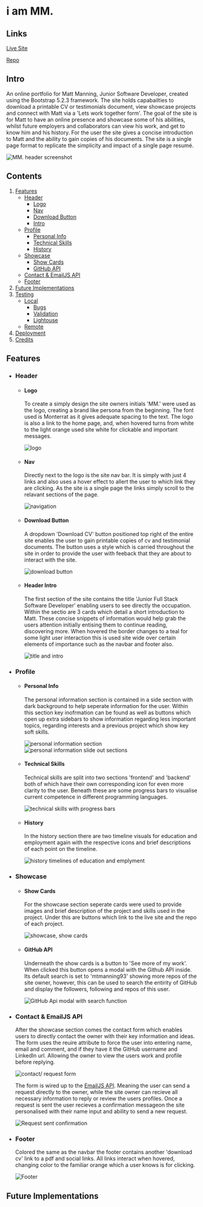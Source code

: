 # i am MM.

## Links

[Live Site](https://mtmanning93.github.io/iam-mtmanning/)

[Repo](https://github.com/mtmanning93/iam-mtmanning)

## Intro

An online portfolio for Matt Manning, Junior Software Developer, created using the Bootstrap 5.2.3 framework. The site holds capabailties to download a printable CV or testimonials document, view showcase projects and connect with Matt via a 'Lets work together form'. The goal of the site is for Matt to have an online presence and showcase some of his abilities, whilst future employers and collaborators can view his work, and get to know him and his history. For the user the site gives a concise introduction to Matt and the ability to gain copies of his documents. The site is a single page format to replicate the simplicity and impact of a single page resumé.

![MM. header screenshot](/assets/images/screenshots/header-screenshot.png)

## Contents

1. [Features](#features)
    - [Header](#header)
      - [Logo](#logo)
      - [Nav](#nav)
      - [Download Button](#download-button)
      - [Intro](#header-intro)
    - [Profile](#profile)
      - [Personal Info](#personal-info)
      - [Technical Skills](#technical-skills)
      - [History](#history)
    - [Showcase](#showcase)
      - [Show Cards](#show-cards)
      - [GitHub API](#github-api)
    - [Contact & EmailJS API](#contact--emailjs-api)
    - [Footer](#footer)
2. [Future Implementations](#future-implementations)
3. [Testing]()
    - [Local]()
      - [Bugs]()
      - [Validation]()
      - [Lightouse]()
    - [Remote]()
5. [Deployment]()
6. [Credits]()

## Features

- ### Header

  - #### Logo

    To create a simply design the site owners initials 'MM.' were used as the logo, creating a brand like persona from the beginning. The font used is Monterrat as it gives adequate spacing to the text. The logo is also a link to the home page, and, when hovered turns from white to the light orange used site white for clickable and important messages.

    ![logo](/assets/images/screenshots/logo.png)

  - #### Nav

    Directly next to the logo is the site nav bar. It is simply with just 4 links and also uses a hover effect to allert the user to which link they are clicking. As the site is a single page the links simply scroll to the relavant sections of the page.

    ![navigation](/assets/images/screenshots/navigation.png)

  - #### Download Button

    A dropdown 'Download CV' button positioned top right of the entire site enables the user to gain printable copies of cv and testimonial documents. The button uses a style which is carried throughout the site in order to provide the user with feeback that they are about to interact with the site.

    ![download button](/assets/images/screenshots/download.png)

  - #### Header Intro

    The first section of the site contains the title 'Junior Full Stack Software Developer' enabling users to see directly the occupation. Within the sectio are 3 cards which detail a short introduction to Matt. These concise snippets of information would help grab the users attention initially entising them to continue reading, discovering more. When hovered the border changes to a teal for some light user interaction this is used site wide over certain elements of importance such as the navbar and footer also.

    ![title and intro](/assets/images/screenshots/cards.png)

- ### Profile

  - #### Personal Info

    The personal information section is contained in a side section with dark background to help seperate information for the user. Within this section key inofrmation can be found as well as buttons which open up extra sidebars to show information regarding less important topics, regarding interests and a previous project which show key soft skills.

    ![personal information section]()
    ![personal information slide out sections]()

  - #### Technical Skills

    Technical skills are split into two sections 'frontend' and 'backend' both of which have their own corresponding icon for even more clarity to the user. Beneath these are some progress bars to visualise current competence in different programming languages.

    ![technical skills with progress bars]()

  - #### History

    In the history section there are two timeline visuals for education and employment again with the respective icons and brief descriptions of each point on the timeline.

    ![history timelines of education and emplyment]()

- ### Showcase

  - #### Show Cards

    For the showcase section seperate cards were used to provide images and brief description of the project and skills used in the project. Under this are buttons which link to the live site and the repo of each project.

    ![showcase, show cards]()

  - #### GitHub API

    Underneath the show cards is a button to 'See more of my work'. When clicked this button opens a modal with the Github API inside. Its default search is set to 'mtmanning93' showing more repos of the site owner, however, this can be used to search the entirity of GitHub and display the followers, following and repos of this user.

    ![GitHub Api modal with search function]()

- ### Contact & EmailJS API

  After the showcase section comes the contact form which enables users to directly contact the owner with their key information and ideas. The form uses the reuire attribute to force the user into entering name, email and comment, and if they have it the GitHub username and LinkedIn url. Allowing the owner to view the users work and profile before replying.

  ![contact/ request form]()

  The form is wired up to the [EmailJS API](https://www.emailjs.com/). Meaning the user can send a request directly to the owner, while the site owner can recieve all necessary information to reply or review the users profiles. Once a request is sent the user recieves a confirmation messageon the site personalised with their name input and ability to send a new request.

  ![Request sent confirmation]()

- ### Footer

  Colored the same as the navbar the footer contains another 'download cv' link to a pdf and social links. All links interact when hovered, changing color to the familiar orange which a user knows is for clicking.

  ![Footer]()

## Future Implementations